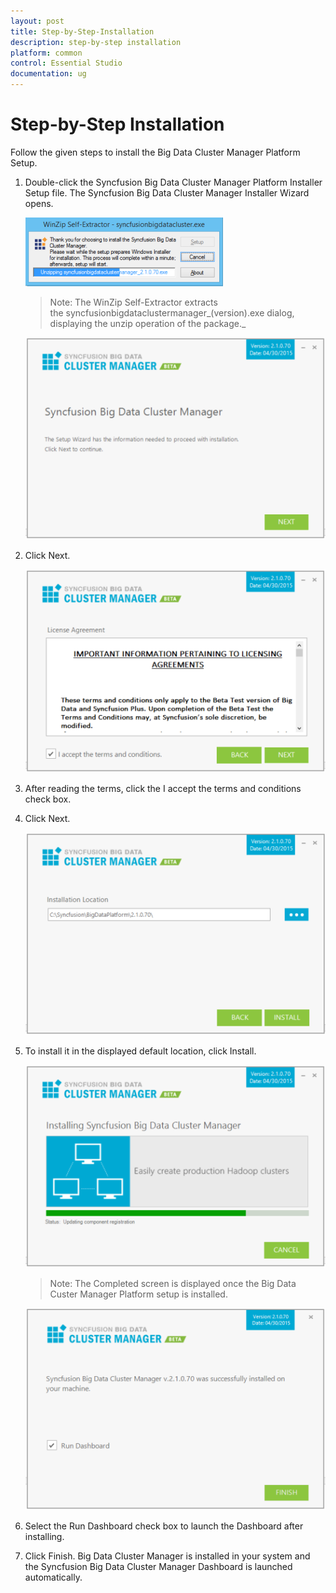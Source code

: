 ```yaml
---
layout: post
title: Step-by-Step-Installation
description: step-by-step installation
platform: common
control: Essential Studio
documentation: ug
---
```


# Step-by-Step Installation

Follow the given steps to install the Big Data Cluster Manager Platform Setup.

1. Double-click the Syncfusion Big Data Cluster Manager Platform Installer Setup file. The Syncfusion Big Data Cluster Manager Installer Wizard opens.

   ![](Step-by-Step-Installation_images/Step-by-Step-Installation_img1.png)


   > Note: The WinZip Self-Extractor extracts the syncfusionbigdataclustermanager_(version).exe dialog, displaying the unzip operation of the package._ 

   ![](Step-by-Step-Installation_images/Step-by-Step-Installation_img3.png)


2. Click Next. 

   ![](Step-by-Step-Installation_images/Step-by-Step-Installation_img4.png)

3. After reading the terms, click the I accept the terms and conditions check box.

4. Click Next.

   ![](Step-by-Step-Installation_images/Step-by-Step-Installation_img5.png)


1. To install it in the displayed default location, click Install.

   ![](Step-by-Step-Installation_images/Step-by-Step-Installation_img6.png)

   > Note: The Completed screen is displayed once the Big Data Custer Manager Platform setup is installed.

   ![](Step-by-Step-Installation_images/Step-by-Step-Installation_img8.png)

7. Select the Run Dashboard check box to launch the Dashboard after installing.
8. Click Finish. Big Data Cluster Manager is installed in your system and the Syncfusion Big Data Cluster Manager Dashboard is launched automatically.